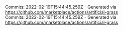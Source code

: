 Commits: 2022-02-19T15:44:45.259Z - Generated via https://github.com/marketplace/actions/artificial-grass
<br>
Commits: 2022-02-19T15:44:45.259Z - Generated via https://github.com/marketplace/actions/artificial-grass
<br>
